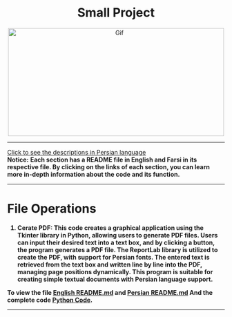 <div align="center">

# Small Project
<img alt="Gif" src="https://media3.giphy.com/media/coxQHKASG60HrHtvkt/giphy.gif" height="250px" width="500px">
</div>
<hr>

[Click to see the descriptions in Persian language](Persian.md)<br>
<b>Notice:</b> <b>Each section has a README file in English and Farsi in its respective file. By clicking on the links of each section, you can learn more in-depth information about the code and its function.

<hr>

# File Operations

1. Cerate PDF:
This code creates a graphical application using the Tkinter library in Python, allowing users to generate PDF files. Users can input their desired text into a text box, and by clicking a button, the program generates a PDF file. The ReportLab library is utilized to create the PDF, with support for Persian fonts. The entered text is retrieved from the text box and written line by line into the PDF, managing page positions dynamically. This program is suitable for creating simple textual documents with Persian language support.

To view the file <b>[English README.md](SmallProjects/FileOperations/CeratePDF/CeratePDF_English.md)</b> and <b>[Persian README.md](FileOperations/CeratePDF/CeratePDF_Persian.md)</b> And the complete code <b>[Python Code](Small-Projects/FileOperations/CeratePDF/CeratePDF_English.py)</b>.
<hr>
